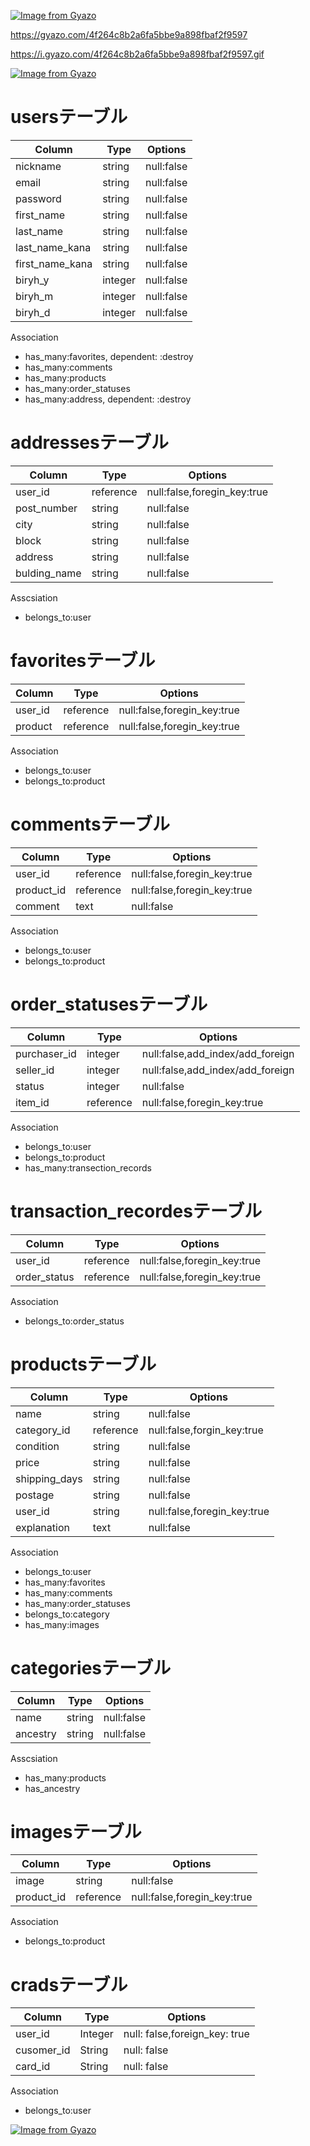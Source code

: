 
[![Image from Gyazo](https://i.gyazo.com/4f264c8b2a6fa5bbe9a898fbaf2f9597.gif)](https://gyazo.com/4f264c8b2a6fa5bbe9a898fbaf2f9597)
      
       
       
https://gyazo.com/4f264c8b2a6fa5bbe9a898fbaf2f9597


https://i.gyazo.com/4f264c8b2a6fa5bbe9a898fbaf2f9597.gif

[![Image from Gyazo](https://i.gyazo.com/4f264c8b2a6fa5bbe9a898fbaf2f9597.gif)](https://gyazo.com/4f264c8b2a6fa5bbe9a898fbaf2f9597)       
       
# usersテーブル

|Column|Type|Options|
|------|----|-------|
|nickname|string|null:false|
|email|string|null:false|
|password|string|null:false|
|first_name|string|null:false|
|last_name|string|null:false|
|last_name_kana|string|null:false|
|first_name_kana|string|null:false|
|biryh_y|integer|null:false|
|biryh_m|integer|null:false|
|biryh_d|integer|null:false|
Association

- has_many:favorites, dependent: :destroy
- has_many:comments
- has_many:products
- has_many:order_statuses
- has_many:address, dependent: :destroy

# addressesテーブル

|Column|Type|Options|
|------|----|-------|
|user_id|reference|null:false,foregin_key:true|
|post_number|string|null:false|
|city|string|null:false|
|block|string|null:false|
|address|string|null:false|
|bulding_name|string|null:false|

Asscsiation

- belongs_to:user



# favoritesテーブル


|Column|Type|Options|
|------|----|-------|
|user_id|reference|null:false,foregin_key:true|
|product|reference|null:false,foregin_key:true|

Association

- belongs_to:user
- belongs_to:product


# commentsテーブル


|Column|Type|Options|
|------|----|-------|
|user_id|reference|null:false,foregin_key:true|
|product_id|reference|null:false,foregin_key:true|
|comment|text|null:false|

Association

- belongs_to:user
- belongs_to:product


# order_statusesテーブル


|Column|Type|Options|
|------|----|-------|
|purchaser_id|integer|null:false,add_index/add_foreign|
|seller_id|integer|null:false,add_index/add_foreign|
|status|integer|null:false|
|item_id|reference|null:false,foregin_key:true|

Association

- belongs_to:user
- belongs_to:product
- has_many:transection_records


# transaction_recordesテーブル

|Column|Type|Options|
|------|----|-------|
|user_id|reference|null:false,foregin_key:true|
|order_status|reference|null:false,foregin_key:true|

Association

- belongs_to:order_status



# productsテーブル


|Column|Type|Options|
|------|----|-------|
|name|string|null:false|
|category_id|reference|null:false,forgin_key:true|
|condition|string|null:false|
|price|string|null:false|
|shipping_days|string|null:false|
|postage|string|null:false|
|user_id|string|null:false,foregin_key:true|
|explanation|text|null:false|


Association

- belongs_to:user
- has_many:favorites
- has_many:comments
- has_many:order_statuses
- belongs_to:category
- has_many:images



# categoriesテーブル


|Column|Type|Options|
|------|----|-------|
|name|string|null:false|
|ancestry|string|null:false|


Asscsiation

- has_many:products
- has_ancestry

# imagesテーブル

|Column|Type|Options|
|------|----|-------|
|image|string|null:false|
|product_id|reference|null:false,foregin_key:true|

Association

- belongs_to:product

# cradsテーブル
|Column|Type|Options|
|------|----|-------|
|user_id|Integer|null: false,foreign_key: true|
|cusomer_id|String|null: false|
|card_id|String|null: false|

Association

- belongs_to:user


[![Image from Gyazo](https://i.gyazo.com/4f264c8b2a6fa5bbe9a898fbaf2f9597.gif)](https://gyazo.com/4f264c8b2a6fa5bbe9a898fbaf2f9597)
